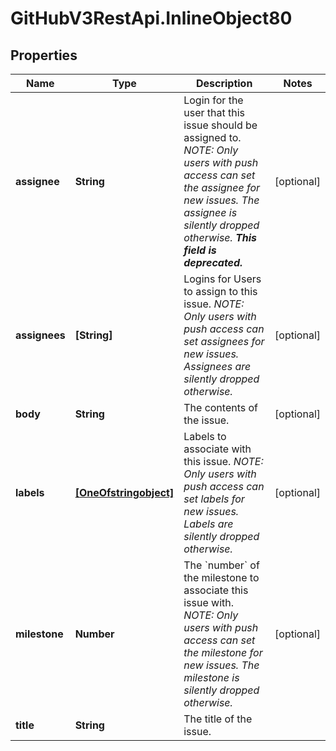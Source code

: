 # GitHubV3RestApi.InlineObject80

## Properties

Name | Type | Description | Notes
------------ | ------------- | ------------- | -------------
**assignee** | **String** | Login for the user that this issue should be assigned to. _NOTE: Only users with push access can set the assignee for new issues. The assignee is silently dropped otherwise. **This field is deprecated.**_ | [optional] 
**assignees** | **[String]** | Logins for Users to assign to this issue. _NOTE: Only users with push access can set assignees for new issues. Assignees are silently dropped otherwise._ | [optional] 
**body** | **String** | The contents of the issue. | [optional] 
**labels** | [**[OneOfstringobject]**](OneOfstringobject.md) | Labels to associate with this issue. _NOTE: Only users with push access can set labels for new issues. Labels are silently dropped otherwise._ | [optional] 
**milestone** | **Number** | The &#x60;number&#x60; of the milestone to associate this issue with. _NOTE: Only users with push access can set the milestone for new issues. The milestone is silently dropped otherwise._ | [optional] 
**title** | **String** | The title of the issue. | 


